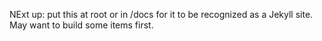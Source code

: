 NExt up: put this at root or in /docs for it to be recognized as a Jekyll site. May want to build some items first.
